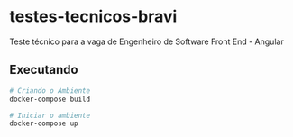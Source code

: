 # testes-tecnicos-bravi
Teste técnico para a vaga de Engenheiro de Software Front End - Angular

Executando
----------
```sh
# Criando o Ambiente
docker-compose build

# Iniciar o ambiente
docker-compose up
```
